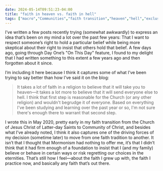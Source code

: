 ```yaml
---
date: 2024-05-14T09:51:23-04:00
title: "faith in heaven vs. faith in hell"
tags: ["macro","Communities","faith transition","heaven","hell","exclusivism","Day One","journaling","Church of Jesus Christ of Latter-day Saints","Community of Christ","Mormonism"]
---
```

I’ve written a few posts recently trying (somewhat awkwardly) to express an idea that’s been on my mind a lot over the past few years: That I want to respect someone’s right to hold a particular belief while being more skeptical about their right to insist that others hold that belief. A few days ago, going through Day One’s "On This Day" feature, I found to my delight that I had written something to this extent a few years ago and then forgotten about it since.

I’m including it here because I think it captures some of what I’ve been trying to say better than how I’ve said it on the blog: 

> It takes a lot of faith in a religion to believe that it will take you to heaven—it takes a lot more to believe that it will send everyone else to hell. I think that first step is reasonable for the Church (or any other religion) and wouldn't begrudge it of everyone. Based on everything I've been studying and learning over the past year or so, I'm not sure there's enough there to warrant that second step. 

I wrote this in May 2020, pretty early in my faith transition from the Church of Jesus Christ of Latter-day Saints to Community of Christ, and besides what I’ve already noted, I think it also captures one of the driving forces of my decision (sometime later) to move from one faith tradition to another. It isn’t that I thought that Mormonism had nothing to offer me, it’s that I didn’t think that it had firm enough of a foundation to insist that I (and my family) believe or behave in certain ways or risk regretting our choices in the eternities. That’s still how I feel—about the faith I grew up with, the faith I practice now, and basically any faith that’s out there.